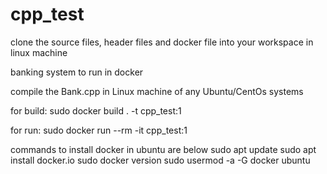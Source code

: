 # cpp_test
clone the source files, header files and docker file into your workspace in linux machine

banking system to run in docker

compile the Bank.cpp in Linux machine of any Ubuntu/CentOs systems

for build:
sudo docker build . -t cpp_test:1

for run:
sudo docker run --rm -it cpp_test:1

commands to install docker in ubuntu are below
sudo apt update
sudo apt install docker.io
sudo docker version
sudo usermod -a -G docker ubuntu
